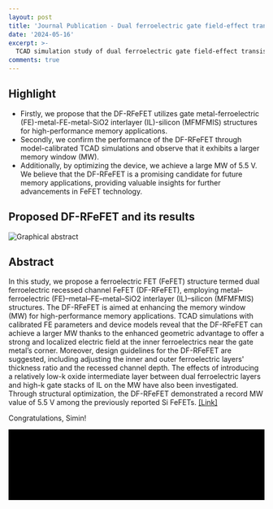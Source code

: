 ```yaml
---
layout: post
title: 'Journal Publication - Dual ferroelectric gate field-effect transistors for non-volatile memory applications'
date: '2024-05-16'
excerpt: >-
  TCAD simulation study of dual ferroelectric gate field-effect transistors with a recessed channel geometry for non-volatile memory applications
comments: true
---
```

## Highlight

- Firstly, we propose that the DF-RFeFET utilizes gate metal-ferroelectric (FE)-metal-FE-metal-SiO2 interlayer (IL)-silicon (MFMFMIS) structures for high-performance memory applications.
- Secondly, we confirm the performance of the DF-RFeFET through model-calibrated TCAD simulations and observe that it exhibits a larger memory window (MW).
- Additionally, by optimizing the device, we achieve a large MW of 5.5 V. We believe that the DF-RFeFET is a promising candidate for future memory applications, providing valuable insights for further advancements in FeFET technology.

## Proposed DF-RFeFET and its results
![Graphical abstract](https://github.com/user-attachments/assets/1003ecc7-b872-470b-829a-8e1938aeef83)


## Abstract
In this study, we propose a ferroelectric FET (FeFET) structure termed dual ferroelectric recessed channel FeFET (DF-RFeFET), employing metal–ferroelectric (FE)–metal–FE–metal–SiO2 interlayer (IL)–silicon (MFMFMIS) structures. The DF-RFeFET is aimed at enhancing the memory window (MW) for high-performance memory applications. TCAD simulations with calibrated FE parameters and device models reveal that the DF-RFeFET can achieve a larger MW thanks to the enhanced geometric advantage to offer a strong and localized electric field at the inner ferroelectrics near the gate metal’s corner. Moreover, design guidelines for the DF-RFeFET are suggested, including adjusting the inner and outer ferroelectric layers' thickness ratio and the recessed channel depth. The effects of introducing a relatively low-k oxide intermediate layer between dual ferroelectric layers and high-k gate stacks of IL on the MW have also been investigated. Through structural optimization, the DF-RFeFET demonstrated a record MW value of 5.5 V among the previously reported Si FeFETs.
[[Link]](https://link.springer.com/article/10.1007/s40042-024-01079-7)


Congratulations, Simin!

![img.png](img.png)